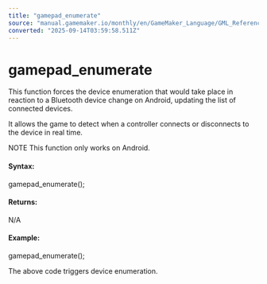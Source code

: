 ```yaml
---
title: "gamepad_enumerate"
source: "manual.gamemaker.io/monthly/en/GameMaker_Language/GML_Reference/Game_Input/GamePad_Input/gamepad_enumerate.htm"
converted: "2025-09-14T03:59:58.511Z"
---
```


# gamepad\_enumerate

This function forces the device enumeration that would take place in reaction to a Bluetooth device change on Android, updating the list of connected devices.

It allows the game to detect when a controller connects or disconnects to the device in real time.

NOTE This function only works on Android.

#### Syntax:

gamepad\_enumerate();

#### Returns:

N/A

#### Example:

gamepad\_enumerate();

The above code triggers device enumeration.